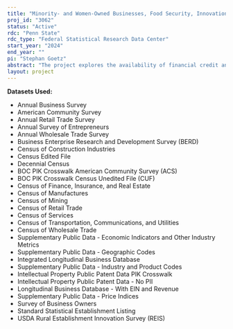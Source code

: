 ```yaml
---
title: "Minority- and Women-Owned Businesses, Food Security, Innovation and Access to Credit in Rural America"
proj_id: "3062"
status: "Active"
rdc: "Penn State"
rdc_type: "Federal Statistical Research Data Center"
start_year: "2024"
end_year: ""
pi: "Stephan Goetz"
abstract: "The project explores the availability of financial credit and its effect on rural entrepreneurial outcomes such as survival, employment, productivity, and sales growth. We will also explore differences in financing and outcomes for minority- and women-owned, innovative, and food retail businesses. Limited access to credit restricts the ability of rural businesses to be economically viable, and retain and generate jobs, effects that are compounded in minority neighborhoods and rural underserved communities. The data we use for the project include the entrepreneurship surveys such as the Annual Business Survey linked to core Census business datasets including the Longitudinal Business Database and Economic Census. We explore the variations in financial capital between rural and urban areas, and for minority and women owned small businesses. We also investigate the role of innovation in rural businesses as it relates to financial capital access, the extent to which financing constraints on entrepreneurship inhibit the availability of local food retail businesses in underserved communities, and the ability of federal rural programs to overcome financial market failures due to informational asymmetries."
layout: project
---
```


**Datasets Used:**

  - Annual Business Survey 
  - American Community Survey 
  - Annual Retail Trade Survey 
  - Annual Survey of Entrepreneurs 
  - Annual Wholesale Trade Survey 
  - Business Enterprise Research and Development Survey (BERD) 
  - Census of Construction Industries 
  - Census Edited File 
  - Decennial Census 
  - BOC PIK Crosswalk American Community Survey (ACS) 
  - BOC PIK Crosswalk Census Unedited File (CUF) 
  - Census of Finance, Insurance, and Real Estate 
  - Census of Manufactures 
  - Census of Mining 
  - Census of Retail Trade 
  - Census of Services 
  - Census of Transportation, Communications, and Utilities 
  - Census of Wholesale Trade 
  - Supplementary Public Data - Economic Indicators and Other Industry Metrics 
  - Supplementary Public Data - Geographic Codes 
  - Integrated Longitudinal Business Database 
  - Supplementary Public Data - Industry and Product Codes 
  - Intellectual Property Public Patent Data PIK Crosswalk 
  - Intellectual Property Public Patent Data - No PII 
  - Longitudinal Business Database - With EIN and Revenue 
  - Supplementary Public Data - Price Indices 
  - Survey of Business Owners 
  - Standard Statistical Establishment Listing 
  - USDA Rural Establishment Innovation Survey (REIS) 

